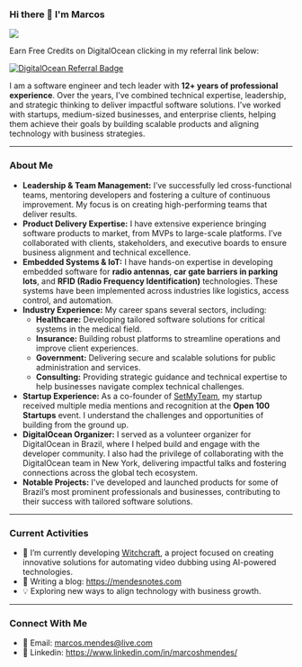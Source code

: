 ### Hi there 👋 I'm Marcos

![](https://komarev.com/ghpvc/?username=marcoshmendes&color=brightgreen&style=flat.square&label=VISITORS)

Earn Free Credits on DigitalOcean clicking in my referral link below:

[![DigitalOcean Referral Badge](https://web-platforms.sfo2.cdn.digitaloceanspaces.com/WWW/Badge%201.svg)](https://www.digitalocean.com/?refcode=851fc8568da9&utm_campaign=Referral_Invite&utm_medium=Referral_Program&utm_source=badge)

I am a software engineer and tech leader with **12+ years of professional experience**. Over the years, I’ve combined technical expertise, leadership, and strategic thinking to deliver impactful software solutions. I’ve worked with startups, medium-sized businesses, and enterprise clients, helping them achieve their goals by building scalable products and aligning technology with business strategies.

---

### About Me

- **Leadership & Team Management:** I’ve successfully led cross-functional teams, mentoring developers and fostering a culture of continuous improvement. My focus is on creating high-performing teams that deliver results.
- **Product Delivery Expertise:** I have extensive experience bringing software products to market, from MVPs to large-scale platforms. I’ve collaborated with clients, stakeholders, and executive boards to ensure business alignment and technical excellence.
- **Embedded Systems & IoT:** I have hands-on expertise in developing embedded software for **radio antennas**, **car gate barriers in parking lots**, and **RFID (Radio Frequency Identification)** technologies. These systems have been implemented across industries like logistics, access control, and automation.
- **Industry Experience:** My career spans several sectors, including:
  - **Healthcare:** Developing tailored software solutions for critical systems in the medical field.
  - **Insurance:** Building robust platforms to streamline operations and improve client experiences.
  - **Government:** Delivering secure and scalable solutions for public administration and services.
  - **Consulting:** Providing strategic guidance and technical expertise to help businesses navigate complex technical challenges.
- **Startup Experience:** As a co-founder of [SetMyTeam](https://www.setmyteam.com), my startup received multiple media mentions and recognition at the **Open 100 Startups** event. I understand the challenges and opportunities of building from the ground up.
- **DigitalOcean Organizer:** I served as a volunteer organizer for DigitalOcean in Brazil, where I helped build and engage with the developer community. I also had the privilege of collaborating with the DigitalOcean team in New York, delivering impactful talks and fostering connections across the global tech ecosystem.
- **Notable Projects:** I've developed and launched products for some of Brazil’s most prominent professionals and businesses, contributing to their success with tailored software solutions.

---

### Current Activities

- 🔭 I’m currently developing [Witchcraft](https://github.com/marcoshmendes/witchcraft), a project focused on creating innovative solutions for automating video dubbing using AI-powered technologies.
- 📕 Writing a blog: https://mendesnotes.com
- 💡 Exploring new ways to align technology with business growth.
---

### Connect With Me

- 📧 Email: marcos.mendes@live.com
- 📧 Linkedin: https://www.linkedin.com/in/marcoshmendes/
